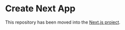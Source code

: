 # Create Next App

This repository has been moved into the [Next.js project](https://github.com/zeit/next.js).
